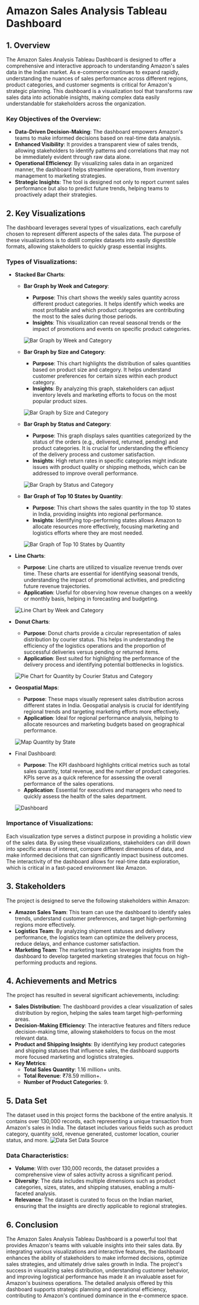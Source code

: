 # **Amazon Sales Analysis Tableau Dashboard**

## **1. Overview**

The Amazon Sales Analysis Tableau Dashboard is designed to offer a comprehensive and interactive approach to understanding Amazon's sales data in the Indian market. As e-commerce continues to expand rapidly, understanding the nuances of sales performance across different regions, product categories, and customer segments is critical for Amazon's strategic planning. This dashboard is a visualization tool that transforms raw sales data into actionable insights, making complex data easily understandable for stakeholders across the organization.

### **Key Objectives of the Overview**:
- **Data-Driven Decision-Making**: The dashboard empowers Amazon's teams to make informed decisions based on real-time data analysis. 
- **Enhanced Visibility**: It provides a transparent view of sales trends, allowing stakeholders to identify patterns and correlations that may not be immediately evident through raw data alone.
- **Operational Efficiency**: By visualizing sales data in an organized manner, the dashboard helps streamline operations, from inventory management to marketing strategies.
- **Strategic Insights**: The tool is designed not only to report current sales performance but also to predict future trends, helping teams to proactively adapt their strategies.

## **2. Key Visualizations**

The dashboard leverages several types of visualizations, each carefully chosen to represent different aspects of the sales data. The purpose of these visualizations is to distill complex datasets into easily digestible formats, allowing stakeholders to quickly grasp essential insights.

### **Types of Visualizations**:

- **Stacked Bar Charts**:
  - **Bar Graph by Week and Category**:
    - **Purpose**: This chart shows the weekly sales quantity across different product categories. It helps identify which weeks are most profitable and which product categories are contributing the most to the sales during those periods.
    - **Insights**: This visualization can reveal seasonal trends or the impact of promotions and events on specific product categories.

    ![Bar Graph by Week and Category](./Bar%20Graph%20by%20week%20and%20category.png)

  - **Bar Graph by Size and Category**:
    - **Purpose**: This chart highlights the distribution of sales quantities based on product size and category. It helps understand customer preferences for certain sizes within each product category.
    - **Insights**: By analyzing this graph, stakeholders can adjust inventory levels and marketing efforts to focus on the most popular product sizes.

    ![Bar Graph by Size and Category](./Bar%20graph%20by%20Size%20and%20category.png)

  - **Bar Graph by Status and Category**:
    - **Purpose**: This graph displays sales quantities categorized by the status of the orders (e.g., delivered, returned, pending) and product categories. It is crucial for understanding the efficiency of the delivery process and customer satisfaction.
    - **Insights**: High return rates in specific categories might indicate issues with product quality or shipping methods, which can be addressed to improve overall performance.

    ![Bar Graph by Status and Category](./Bar%20graph%20by%20status%20and%20category.png)

  - **Bar Graph of Top 10 States by Quantity**:
    - **Purpose**: This chart shows the sales quantity in the top 10 states in India, providing insights into regional performance.
    - **Insights**: Identifying top-performing states allows Amazon to allocate resources more effectively, focusing marketing and logistics efforts where they are most needed.

    ![Bar Graph of Top 10 States by Quantity](https://github.com/user-attachments/assets/7c2e5aeb-75ef-40dd-821e-9a85ad647a3d)


- **Line Charts**:
  - **Purpose**: Line charts are utilized to visualize revenue trends over time. These charts are essential for identifying seasonal trends, understanding the impact of promotional activities, and predicting future revenue trajectories.
  - **Application**: Useful for observing how revenue changes on a weekly or monthly basis, helping in forecasting and budgeting.

  ![Line Chart by Week and Category](./Line%20chart%20by%20week%20and%20category.png)

- **Donut Charts**:
  - **Purpose**: Donut charts provide a circular representation of sales distribution by courier status. This helps in understanding the efficiency of the logistics operations and the proportion of successful deliveries versus pending or returned items.
  - **Application**: Best suited for highlighting the performance of the delivery process and identifying potential bottlenecks in logistics.

  ![Pie Chart for Quantity by Courier Status and Category](./Pie%20chart%20for%20Quantity%20by%20Courier%20Status%20and%20Category.png)

- **Geospatial Maps**:
  - **Purpose**: These maps visually represent sales distribution across different states in India. Geospatial analysis is crucial for identifying regional trends and targeting marketing efforts more effectively.
  - **Application**: Ideal for regional performance analysis, helping to allocate resources and marketing budgets based on geographical performance.

  ![Map Quantity by State](https://github.com/user-attachments/assets/a0bcbf4c-d1be-4d65-8951-fdbe511b51d0)


- Final Dashboard:
  - **Purpose**: The KPI dashboard highlights critical metrics such as total sales quantity, total revenue, and the number of product categories. KPIs serve as a quick reference for assessing the overall performance of the sales operations.
  - **Application**: Essential for executives and managers who need to quickly assess the health of the sales department.

  ![Dashboard](./Amazon%20Sales%20Dashboard.png)

### **Importance of Visualizations**:
Each visualization type serves a distinct purpose in providing a holistic view of the sales data. By using these visualizations, stakeholders can drill down into specific areas of interest, compare different dimensions of data, and make informed decisions that can significantly impact business outcomes. The interactivity of the dashboard allows for real-time data exploration, which is critical in a fast-paced environment like Amazon.

## **3. Stakeholders**

The project is designed to serve the following stakeholders within Amazon:

- **Amazon Sales Team**: This team can use the dashboard to identify sales trends, understand customer preferences, and target high-performing regions more effectively.
- **Logistics Team**: By analyzing shipment statuses and delivery performance, the logistics team can optimize the delivery process, reduce delays, and enhance customer satisfaction.
- **Marketing Team**: The marketing team can leverage insights from the dashboard to develop targeted marketing strategies that focus on high-performing products and regions.

## **4. Achievements and Metrics**

The project has resulted in several significant achievements, including:

- **Sales Distribution**: The dashboard provides a clear visualization of sales distribution by region, helping the sales team target high-performing areas.
- **Decision-Making Efficiency**: The interactive features and filters reduce decision-making time, allowing stakeholders to focus on the most relevant data.
- **Product and Shipping Insights**: By identifying key product categories and shipping statuses that influence sales, the dashboard supports more focused marketing and logistics strategies.
- **Key Metrics**:
  - **Total Sales Quantity**: 1.16 million+ units.
  - **Total Revenue**: ₹78.59 million+.
  - **Number of Product Categories**: 9.

## **5. Data Set**

The dataset used in this project forms the backbone of the entire analysis. It contains over 130,000 records, each representing a unique transaction from Amazon's sales in India. The dataset includes various fields such as product category, quantity sold, revenue generated, customer location, courier status, and more.
![Data Set Data Source](https://github.com/user-attachments/assets/b8466032-2f9e-4c96-a9b8-b7e1a85d36dc)

### **Data Characteristics**:
- **Volume**: With over 130,000 records, the dataset provides a comprehensive view of sales activity across a significant period.
- **Diversity**: The data includes multiple dimensions such as product categories, sizes, states, and shipping statuses, enabling a multi-faceted analysis.
- **Relevance**: The dataset is curated to focus on the Indian market, ensuring that the insights are directly applicable to regional strategies.

## **6. Conclusion**

The Amazon Sales Analysis Tableau Dashboard is a powerful tool that provides Amazon's teams with valuable insights into their sales data. By integrating various visualizations and interactive features, the dashboard enhances the ability of stakeholders to make informed decisions, optimize sales strategies, and ultimately drive sales growth in India. The project's success in visualizing sales distribution, understanding customer behavior, and improving logistical performance has made it an invaluable asset for Amazon's business operations. The detailed analysis offered by this dashboard supports strategic planning and operational efficiency, contributing to Amazon's continued dominance in the e-commerce space.
